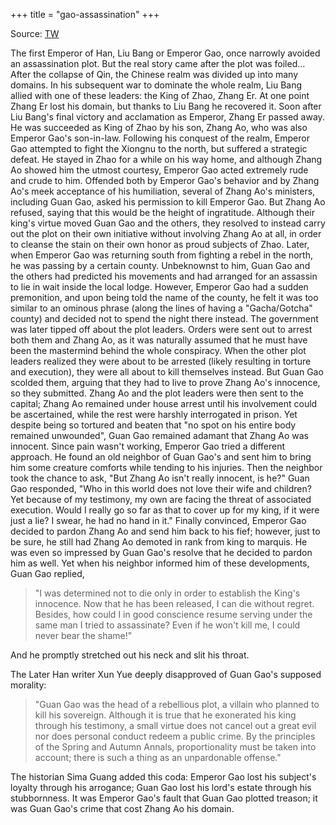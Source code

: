 +++
title = "gao-assassination"
+++

Source: [TW](https://en.rattibha.com/thread/1616685462436954117)

The first Emperor of Han, Liu Bang or Emperor Gao, once narrowly avoided an assassination plot. But the real story came after the plot was foiled...
After the collapse of Qin, the Chinese realm was divided up into many domains. In his subsequent war to dominate the whole realm, Liu Bang allied with one of these leaders: the King of Zhao, Zhang Er. At one point Zhang Er lost his domain, but thanks to Liu Bang he recovered it.
Soon after Liu Bang's final victory and acclamation as Emperor, Zhang Er passed away. He was succeeded as King of Zhao by his son, Zhang Ao, who was also Emperor Gao's son-in-law.
Following his conquest of the realm, Emperor Gao attempted to fight the Xiongnu to the north, but suffered a strategic defeat. He stayed in Zhao for a while on his way home, and although Zhang Ao showed him the utmost courtesy, Emperor Gao acted extremely rude and crude to him.
Offended both by Emperor Gao's behavior and by Zhang Ao's meek acceptance of his humiliation, several of Zhang Ao's ministers, including Guan Gao, asked his permission to kill Emperor Gao. But Zhang Ao refused, saying that this would be the height of ingratitude.
Although their king's virtue moved Guan Gao and the others, they resolved to instead carry out the plot on their own initiative without involving Zhang Ao at all, in order to cleanse the stain on their own honor as proud subjects of Zhao.
Later, when Emperor Gao was returning south from fighting a rebel in the north, he was passing by a certain county. Unbeknownst to him, Guan Gao and the others had predicted his movements and had arranged for an assassin to lie in wait inside the local lodge.
However, Emperor Gao had a sudden premonition, and upon being told the name of the county, he felt it was too similar to an ominous phrase (along the lines of having a "Gacha/Gotcha" county) and decided not to spend the night there instead.
The government was later tipped off about the plot leaders. Orders were sent out to arrest both them and Zhang Ao, as it was naturally assumed that he must have been the mastermind behind the whole conspiracy.
When the other plot leaders realized they were about to be arrested (likely resulting in torture and execution), they were all about to kill themselves instead. But Guan Gao scolded them, arguing that they had to live to prove Zhang Ao's innocence, so they submitted.
Zhang Ao and the plot leaders were then sent to the capital; Zhang Ao remained under house arrest until his involvement could be ascertained, while the rest were harshly interrogated in prison.
Yet despite being so tortured and beaten that "no spot on his entire body remained unwounded", Guan Gao remained adamant that Zhang Ao was innocent. Since pain wasn't working, Emperor Gao tried a different approach.
He found an old neighbor of Guan Gao's and sent him to bring him some creature comforts while tending to his injuries. Then the neighbor took the chance to ask, "But Zhang Ao isn't really innocent, is he?"
Guan Gao responded, "Who in this world does not love their wife and children? Yet because of my testimony, my own are facing the threat of associated execution. Would I really go so far as that to cover up for my king, if it were just a lie? I swear, he had no hand in it."
Finally convinced, Emperor Gao decided to pardon Zhang Ao and send him back to his fief; however, just to be sure, he still had Zhang Ao demoted in rank from king to marquis. He was even so impressed by Guan Gao's resolve that he decided to pardon him as well.
Yet when his neighbor informed him of these developments, Guan Gao replied, 

> "I was determined not to die only in order to establish the King's innocence. Now that he has been released, I can die without regret. Besides, how could I in good conscience resume serving under the same man I tried to assassinate? Even if he won't kill me, I could never bear the shame!" 

And he promptly stretched out his neck and slit his throat.

The Later Han writer Xun Yue deeply disapproved of Guan Gao's supposed morality:

> "Guan Gao was the head of a rebellious plot, a villain who planned to kill his sovereign. Although it is true that he exonerated his king through his testimony, a small virtue does not cancel out a great evil nor does personal conduct redeem a public crime. By the principles of the Spring and Autumn Annals, proportionality must be taken into account; there is such a thing as an unpardonable offense."

The historian Sima Guang added this coda: Emperor Gao lost his subject's loyalty through his arrogance; Guan Gao lost his lord's estate through his stubbornness. It was Emperor Gao's fault that Guan Gao plotted treason; it was Guan Gao's crime that cost Zhang Ao his domain.
